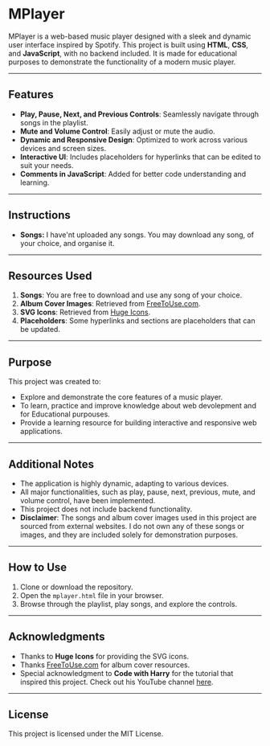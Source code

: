 # MPlayer

MPlayer is a web-based music player designed with a sleek and dynamic user interface inspired by Spotify. This project is built using **HTML**, **CSS**, and **JavaScript**, with no backend included. It is made for educational purposes to demonstrate the functionality of a modern music player.

---

## Features

- **Play, Pause, Next, and Previous Controls**: Seamlessly navigate through songs in the playlist.
- **Mute and Volume Control**: Easily adjust or mute the audio.
- **Dynamic and Responsive Design**: Optimized to work across various devices and screen sizes.
- **Interactive UI**: Includes placeholders for hyperlinks that can be edited to suit your needs.
- **Comments in JavaScript**: Added for better code understanding and learning.

---

## Instructions

- **Songs:** I have'nt uploaded any songs. You may download any song, of your choice, and organise it.

---

## Resources Used

1. **Songs**: You are free to download and use any song of your choice.  
2. **Album Cover Images**: Retrieved from [FreeToUse.com](https://freetouse.com).  
3. **SVG Icons**: Retrieved from [Huge Icons](https://hugeicons.com).  
4. **Placeholders**: Some hyperlinks and sections are placeholders that can be updated.

---

## Purpose

This project was created to:

- Explore and demonstrate the core features of a music player.
- To learn, practice and improve knowledge about web devolepment and for Educational purpouses.
- Provide a learning resource for building interactive and responsive web applications.

---

## Additional Notes

- The application is highly dynamic, adapting to various devices.
- All major functionalities, such as play, pause, next, previous, mute, and volume control, have been implemented.
- This project does not include backend functionality.
- **Disclaimer**: The songs and album cover images used in this project are sourced from external websites. I do not own any of these songs or images, and they are included solely for demonstration purposes.

---

## How to Use

1. Clone or download the repository.
2. Open the `mplayer.html` file in your browser.
3. Browse through the playlist, play songs, and explore the controls.

---

## Acknowledgments

- Thanks to **Huge Icons** for providing the SVG icons.
- Thanks [FreeToUse.com](https://freetouse.com) for album cover resources.
- Special acknowledgment to **Code with Harry** for the tutorial that inspired this project. Check out his YouTube channel [here](https://www.youtube.com/@CodeWithHarry).

---

## License

This project is licensed under the MIT License.
